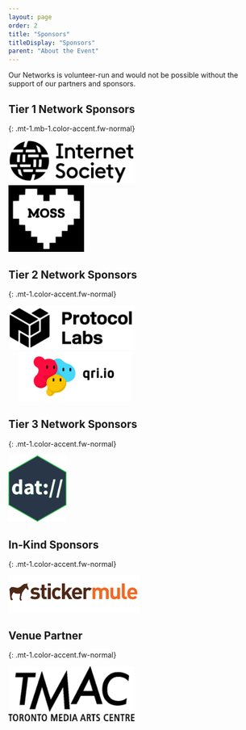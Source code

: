 ```yaml
---
layout: page
order: 2
title: "Sponsors"
titleDisplay: "Sponsors"
parent: "About the Event"
---
```


Our Networks is volunteer-run and would not be possible without the support of our partners and sponsors.

## Tier 1 Network Sponsors
{: .mt-1.mb-1.color-accent.fw-normal}

<div class="flex flex-align-center">
  <div class="mr-2">
    <a href="https://www.internetsociety.org/" rel="noopener"><img src="/images/logos/internet-society-logo.svg" width="250" alt="Internet Society logo" /></a>
  </div>
  <div class="">
    <a href="https://www.mozilla.org/en-US/moss/" rel="noopener"><img src="/images/logos/moss-logo.svg" width="150" alt="Mozilla Open Source Support (MOSS) logo" /></a>
  </div>
</div>

## Tier 2 Network Sponsors
{: .mt-1.color-accent.fw-normal}

<div class="flex">
  <div class="mt-1">
    <a href="https://protocol.ai/" rel="noopener"><img src="/images/logos/protocol-labs-logo.svg" width="250" alt="Protocol Labs logo" /></a>
  </div>
  <div class="mt-1">
    <a href="https://qri.io/" rel="noopener"><img style="margin-left: 20px" src="/images/logos/qri-io-logo.svg" width="225" alt="Qri logo" /></a>
  </div>
</div>


## Tier 3 Network Sponsors
{: .mt-1.color-accent.fw-normal}

<div class="flex">
  <div class="mt-1">
    <a href="https://dat.foundation/" rel="noopener"><img src="/images/logos/dat-logo.svg" width="115" alt="Dat Foundation logo" /></a>
  </div>
</div>

## In-Kind Sponsors
{: .mt-1.color-accent.fw-normal}

<div class="flex">
  <div class="mt-1">
    <a href="https://www.stickermule.com/supports/opensource" rel="noopener"><img src="/images/logos/sticker-mule-logo.svg" width="260" alt="Sticker Mule logo" /></a>
  </div>
</div>

## Venue Partner
{: .mt-1.color-accent.fw-normal}

<div class="flex">
  <div class="mt-1">
    <a href="https://www.tomediaarts.org/" rel="noopener"><img src="/images/logos/tmac-logo.svg" width="250" alt="Toronto Media Arts Centre logo" /></a>
  </div>
</div>
